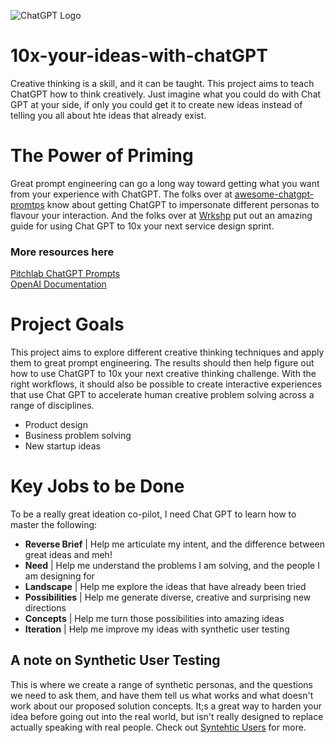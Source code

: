 ![ChatGPT Logo](https://github.com/BrendanCoram/10x-your-ideas-with-chatGPT/Images/chatgpt.png)  

# 10x-your-ideas-with-chatGPT

Creative thinking is a skill, and it can be taught. This project aims to teach ChatGPT how to think creatively. Just imagine what you could do with Chat GPT at your side, if only you could get it to create new ideas instead of telling you all about hte ideas that already exist. 

# The Power of Priming 

Great prompt engineering can go a long way toward getting what you want from your experience with ChatGPT. The folks over at [awesome-chatgpt-promtps](https://github.com/f/awesome-chatgpt-prompts) know about getting ChatGPT to impersonate different personas to flavour your interaction. And the folks over at [Wrkshp](https://shop.wrkshp.tools/ebook-chatgpt-and-ideation-for-innovators) put out an amazing guide for using Chat GPT to 10x your next service design sprint. 

### More resources here  
[Pitchlab ChatGPT Prompts](https://github.com/Pitchlab/ChatGPT-x-Ideation/blob/main/README.md)  
[OpenAI Documentation](https://platform.openai.com/docs/introduction/overview)   


# Project Goals

This project aims to explore different creative thinking techniques and apply them to great prompt engineering. The results should then help figure out how to use ChatGPT to 10x your next creative thinking challenge. With the right workflows, it should also be possible to create interactive experiences that use Chat GPT to accelerate human creative problem solving across a range of disciplines. 

- Product design
- Business problem solving
- New startup ideas

# Key Jobs to be Done

To be a really great ideation co-pilot, I need Chat GPT to learn how to master the following:  

- **Reverse Brief** | Help me articulate my intent, and the difference between great ideas and meh!
- **Need** | Help me understand the problems I am solving, and the people I am designing for
- **Landscape** | Help me explore the ideas that have already been tried 
- **Possibilities** | Help me generate diverse, creative and surprising new directions
- **Concepts** | Help me turn those possibilities into amazing ideas
- **Iteration** | Help me improve my ideas with synthetic user testing 

## A note on Synthetic User Testing  
This is where we create a range of synthetic personas, and the questions we need to ask them, and have them tell us what works and what doesn't work about our proposed solution concepts. It;s a great way to harden your idea before going out into the real world, but isn't really designed to replace actually speaking with real people. Check out [Syntehtic Users](https://www.syntheticusers.com/) for more.
